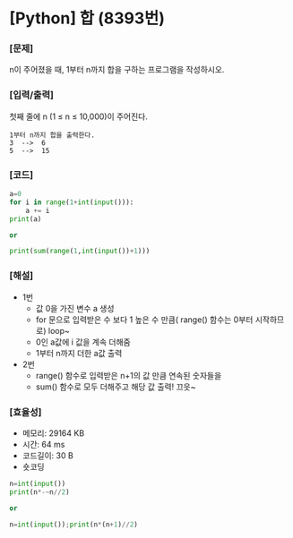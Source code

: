# [Python] 합 (8393번)

### [문제]

n이 주어졌을 때, 1부터 n까지 합을 구하는 프로그램을 작성하시오.

### [입력/출력]

첫째 줄에 n (1 ≤ n ≤ 10,000)이 주어진다.

```
1부터 n까지 합을 출력한다.
3  -->  6
5  -->  15
```

### [코드]

```python
a=0
for i in range(1+int(input())):
    a += i
print(a)

or

print(sum(range(1,int(input())+1)))
```

### [해설]

- 1번
    - 값 0을 가진 변수 a 생성
    - for 문으로 입력받은 수 보다 1 높은 수 만큼( range() 함수는 0부터 시작하므로) loop~
    - 0인 a값에 i 값을 계속 더해줌
    - 1부터 n까지 더한 a값 출력
- 2번
    - range() 함수로 입력받은 n+1의 값 만큼 연속된 숫자들을
    - sum() 함수로 모두 더해주고 해당 값 출력! 끄읏~

### [효율성]

- 메모리: 29164 KB
- 시간: 64 ms
- 코드길이: 30 B
- 숏코딩

```python
n=int(input())
print(n*-~n//2)

or

n=int(input());print(n*(n+1)//2)
```